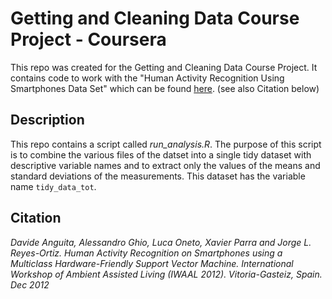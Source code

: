 # Getting and Cleaning Data Course Project - Coursera

This repo was created for the Getting and Cleaning Data Course Project. It contains code to work with the "Human Activity Recognition Using Smartphones Data Set" which can be found [here](http://archive.ics.uci.edu/ml/datasets/Human+Activity+Recognition+Using+Smartphones). (see also Citation below)



## Description

This repo contains a script called *run_analysis.R*. The purpose of this script is to combine the various files of the datset into a single tidy dataset with descriptive variable names and to extract only the values of the means and standard deviations of the measurements. This dataset has the variable name `tidy_data_tot`.





## Citation

*Davide Anguita, Alessandro Ghio, Luca Oneto, Xavier Parra and Jorge L. Reyes-Ortiz. Human Activity Recognition on Smartphones using a Multiclass Hardware-Friendly Support Vector Machine. International Workshop of Ambient Assisted Living (IWAAL 2012). Vitoria-Gasteiz, Spain. Dec 2012*

